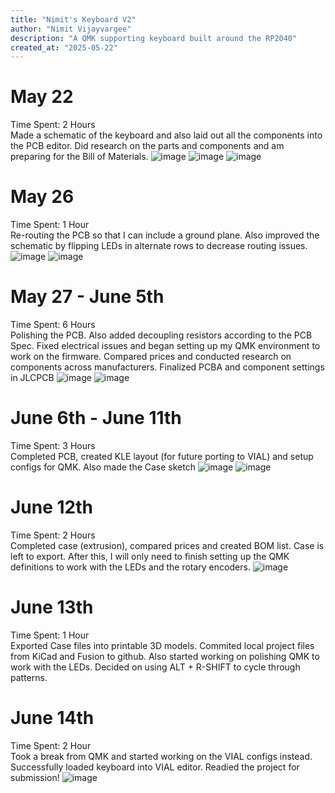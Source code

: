 ```yaml
---
title: "Nimit's Keyboard V2"
author: "Nimit Vijayvargee"
description: "A QMK supporting keyboard built around the RP2040"
created_at: "2025-05-22"
---
```


# May 22
Time Spent: 2 Hours <br>
Made a schematic of the keyboard and also laid out all the components into the PCB editor. Did research on the parts and components and am preparing for the Bill of Materials.
![image](https://github.com/user-attachments/assets/2bfc4952-ecf7-43d0-bbd8-a5e2e2b371a8)
![image](https://github.com/user-attachments/assets/c519edf1-19a3-451f-8437-d094cd4ecabb)
![image](https://github.com/user-attachments/assets/02cf0898-5c04-47fe-bf69-45a2c7c3d7f0)


# May 26
Time Spent: 1 Hour <br>
Re-routing the PCB so that I can include a ground plane. Also improved the schematic by flipping LEDs in alternate rows to decrease routing issues.
![image](https://github.com/user-attachments/assets/b807c907-4a2c-418e-a2e5-638701fd6a0b)
![image](https://github.com/user-attachments/assets/41aec6c1-79fd-4c7f-9dea-11d88603817b)


# May 27 - June 5th
Time Spent: 6 Hours <br>
Polishing the PCB. Also added decoupling resistors according to the PCB Spec. Fixed electrical issues and began setting up my QMK environment to work on the firmware.
Compared prices and conducted research on components across manufacturers. Finalized PCBA and component settings in JLCPCB
![image](https://github.com/user-attachments/assets/9f430366-019c-418c-8241-b8f223c23ae0)
![image](https://github.com/user-attachments/assets/fbf86d83-12aa-47f0-900c-018b943784f9)

# June 6th - June 11th
Time Spent: 3 Hours <br>
Completed PCB, created KLE layout (for future porting to VIAL) and setup configs for QMK. Also made the Case sketch
![image](https://github.com/user-attachments/assets/07bc01bf-ac24-491d-af63-58112a3cf7e1)
![image](https://github.com/user-attachments/assets/16003fce-9efe-4107-aaeb-0c661cb58836)


# June 12th 
Time Spent: 2 Hours <br>
Completed case (extrusion), compared prices and created BOM list. Case is left to export. After this, I will only need to finish setting up the QMK definitions to work with the LEDs and the rotary encoders.
![image](https://github.com/user-attachments/assets/ab1204d3-6e9b-4b53-8d96-15958b275e2c)


# June 13th
Time Spent: 1 Hour <br>
Exported Case files into printable 3D models. Commited local project files from KiCad and Fusion to github.
Also started working on polishing QMK to work with the LEDs. Decided on using ALT + R-SHIFT to cycle through patterns.


# June 14th
Time Spent: 2 Hour <br>
Took a break from QMK and started working on the VIAL configs instead. Successfully loaded keyboard into VIAL editor.
Readied the project for submission!
![image](https://github.com/user-attachments/assets/2176f7c5-4bc1-44d3-b3c2-f6717521ecc8)


